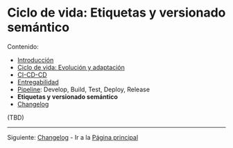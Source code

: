 # Ciclo de vida: Etiquetas y versionado semántico

Contenido:

- [Introducción](../application-lifecicle.md)
- [Ciclo de vida: Evolución y adaptación](al-evolution-and-adaptation.md)
- [CI-CD-CD](al-cicdcd.md)
- [Entregabilidad](al-releaseability.md)
- [Pipeline](al-pipeline.md): Develop, Build, Test, Deploy, Release
- **Etiquetas y versionado semántico**
- [Changelog](al-changelog.md)

(TBD)

---

Siguiente: [Changelog](al-changelog.md) - Ir a la [Página principal](../toc.md)
